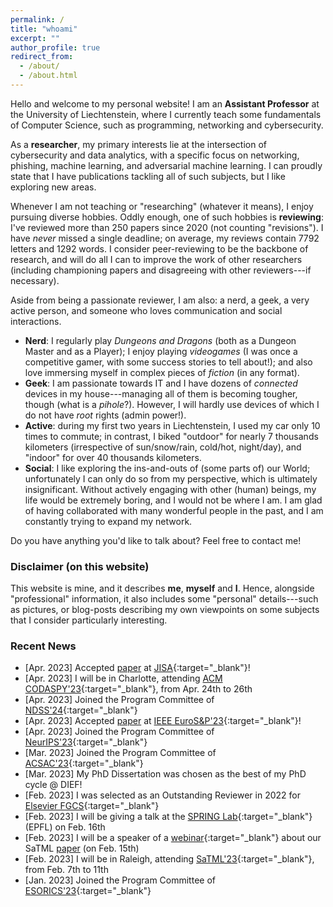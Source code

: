 ```yaml
---
permalink: /
title: "whoami"
excerpt: ""
author_profile: true
redirect_from: 
  - /about/
  - /about.html
---
```

Hello and welcome to my personal website! I am an **Assistant Professor** at the University of Liechtenstein, where I currently teach some fundamentals of Computer Science, such as programming, networking and cybersecurity. 

As a **researcher**, my primary interests lie at the intersection of cybersecurity and data analytics, with a specific focus on networking, phishing, machine learning, and adversarial machine learning. I can proudly state that I have publications tackling all of such subjects, but I like exploring new areas. 

Whenever I am not teaching or "researching" (whatever it means), I enjoy pursuing diverse hobbies. Oddly enough, one of such hobbies is **reviewing**: I've reviewed more than 250 papers since 2020 (not counting "revisions"). I have _never_ missed a single deadline; on average, my reviews contain 7792 letters and 1292 words. I consider peer-reviewing to be the backbone of research, and will do all I can to improve the work of other researchers (including championing papers and disagreeing with other reviewers---if necessary). 

Aside from being a passionate reviewer, I am also: a nerd, a geek, a very active person, and someone who loves communication and social interactions.
* **Nerd**: I regularly play _Dungeons and Dragons_ (both as a Dungeon Master and as a Player); I enjoy playing _videogames_ (I was once a competitive gamer, with some success stories to tell about!); and also love immersing myself in complex pieces of *fiction* (in any format).
* **Geek**: I am passionate towards IT and I have dozens of _connected_ devices in my house---managing all of them is becoming tougher, though (what is a _pihole_?). However, I will hardly use devices of which I do not have _root_ rights (admin power!). 
* **Active**: during my first two years in Liechtenstein, I used my car only 10 times to commute; in contrast, I biked "outdoor" for nearly 7 thousands kilometers (irrespective of sun/snow/rain, cold/hot, night/day), and "indoor" for over 40 thousands kilometers. 
* **Social**: I like exploring the ins-and-outs of (some parts of) our World; unfortunately I can only do so from my perspective, which is ultimately insignificant. Without actively engaging with other (human) beings, my life would be extremely boring, and I would not be where I am. I am glad of having collaborated with many wonderful people in the past, and I am constantly trying to expand my network.  

Do you have anything you'd like to talk about? Feel free to contact me!

### Disclaimer (on this website)

This website is mine, and it describes **me**, **myself** and **I**. Hence, alongside "professional" information, it also includes some "personal" details---such as pictures, or blog-posts describing my own viewpoints on some subjects that I consider particularly interesting.


### Recent News

* [Apr. 2023] <i class="fa fa-newspaper"></i> Accepted [paper](publications/jisa23) at [JISA](https://www.sciencedirect.com/journal/journal-of-information-security-and-applications){:target="_blank"}!
* [Apr. 2023] <i class="fa fa-plane"></i> I will be in Charlotte, attending [ACM CODASPY'23](http://www.codaspy.org/2023/){:target="_blank"}, from Apr. 24th to 26th
* [Apr. 2023] <i class="fa fa-users"></i> Joined the Program Committee of [NDSS'24](https://www.ndss-symposium.org/ndss2024/leadership/program-committee/){:target="_blank"} 
* [Apr. 2023] <i class="fa fa-newspaper"></i> Accepted [paper](publications/eurosp23) at [IEEE EuroS&P'23](https://eurosp2023.ieee-security.org/accepted_and_awards.html){:target="_blank"}!
* [Apr. 2023] <i class="fa fa-users"></i> Joined the Program Committee of [NeurIPS'23](https://nips.cc/Conferences/2023/ProgramCommittee){:target="_blank"} 
* [Mar. 2023] <i class="fa fa-users"></i> Joined the Program Committee of [ACSAC'23](https://www.acsac.org/2023/committees/program/){:target="_blank"} 
* [Mar. 2023] <i class="fa fa-award"></i> My PhD Dissertation was chosen as the best of my PhD cycle @ DIEF!
* [Feb. 2023] <i class="fa fa-award"></i> I was selected as an Outstanding Reviewer in 2022 for [Elsevier FGCS](https://www.sciencedirect.com/science/article/pii/S0167739X23000687?via%3Dihub){:target="_blank"} 
* [Feb. 2023] <i class="fa fa-comment-dots"></i> I will be giving a talk at the [SPRING Lab](https://spring.epfl.ch/research/){:target="_blank"} (EPFL) on Feb. 16th
* [Feb. 2023] <i class="fa fa-comment-dots"></i> I will be a speaker of a [webinar](https://us06web.zoom.us/webinar/register/5616759829947/WN_b5VZdl8jQ4uMJzDTe0y1LQ){:target="_blank"} about our SaTML [paper](https://www.giovanniapruzzese.com/publications/satml23) (on Feb. 15th)
* [Feb. 2023] <i class="fa fa-plane"></i> I will be in Raleigh, attending [SaTML'23](https://satml.org/){:target="_blank"}, from Feb. 7th to 11th
* [Jan. 2023] <i class="fa fa-users"></i> Joined the Program Committee of [ESORICS'23](https://esorics2023.org/organizers/pcmembers/){:target="_blank"}

